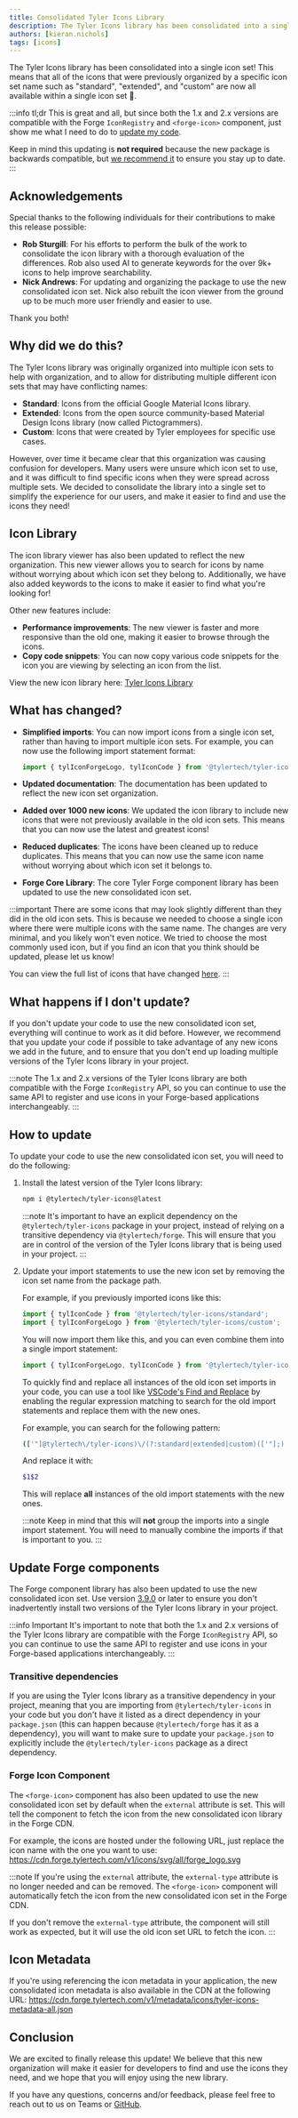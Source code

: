 ```yaml
---
title: Consolidated Tyler Icons Library
description: The Tyler Icons library has been consolidated into a single icon set.
authors: [kieran.nichols]
tags: [icons]
---
```


The Tyler Icons library has been consolidated into a single icon set! This means that all of the icons
that were previously organized by a specific icon set name such as "standard", "extended", and
"custom" are now all available within a single icon set 🎉.

<!-- truncate -->

:::info tl;dr
This is great and all, but since both the 1.x and 2.x versions are compatible with the Forge `IconRegistry` and `<forge-icon>` component,
just show me what I need to do to [update my code](#how-to-update).

Keep in mind this updating is **not required** because the new package is backwards compatible, but [we recommend it](#what-happens-if-i-dont-update) to ensure you stay up to date.
:::

## Acknowledgements

Special thanks to the following individuals for their contributions to make this release possible:

- **Rob Sturgill**: For his efforts to perform the bulk of the work to consolidate the icon library with a thorough evaluation of the differences. Rob also used AI to generate keywords for the over 9k+ icons to help improve searchability.
- **Nick Andrews**: For updating and organizing the package to use the new consolidated icon set. Nick also rebuilt the icon viewer from the ground up to be much more user friendly and easier to use.

Thank you both!

## Why did we do this?

The Tyler Icons library was originally organized into multiple icon sets to help with organization,
and to allow for distributing multiple different icon sets that may have conflicting names:

- **Standard**: Icons from the official Google Material Icons library.
- **Extended**: Icons from the open source community-based Material Design Icons library (now called Pictogrammers).
- **Custom**: Icons that were created by Tyler employees for specific use cases.

However, over time it became clear that this organization was causing confusion for developers. Many users were
unsure which icon set to use, and it was difficult to find specific icons when they were spread across multiple
sets. We decided to consolidate the library into a single set to simplify the experience for our users, and make
it easier to find and use the icons they need!

## Icon Library

The icon library viewer has also been updated to reflect the new organization. This new viewer allows you to
search for icons by name without worrying about which icon set they belong to. Additionally, we have also added
keywords to the icons to make it easier to find what you're looking for!

Other new features include:
- **Performance improvements**: The new viewer is faster and more responsive than the old one, making it easier to browse through the icons.
- **Copy code snippets**: You can now copy various code snippets for the icon you are viewing by selecting an icon from the list.

View the new icon library here: [Tyler Icons Library](/assets/icon-library)

## What has changed?

- **Simplified imports**: You can now import icons from a single icon set, rather than having to
  import multiple icon sets. For example, you can now use the following import statement format:

  ```javascript
  import { tylIconForgeLogo, tylIconCode } from '@tylertech/tyler-icons';
  ```

- **Updated documentation**: The documentation has been updated to reflect the new icon set organization.
- **Added over 1000 new icons**: We updated the icon library to include new icons that were not previously available in the
  old icon sets. This means that you can now use the latest and greatest icons!
- **Reduced duplicates**: The icons have been cleaned up to reduce duplicates. This means that you can now use the same icon
  name without worrying about which icon set it belongs to.
- **Forge Core Library**: The core Tyler Forge component library has been updated to use the new
  consolidated icon set.

:::important
There are some icons that may look slightly different than they did in the old icon sets. This is because we needed to choose a single
icon where there were multiple icons with the same name. The changes are very minimal, and you likely won't even notice. We tried to
choose the most commonly used icon, but if you find an icon that you think should be updated, please let us know!

You can view the full list of icons that have changed [here](https://www.figma.com/design/pnXaylvjo7RwaMDEKVueMM/Forge-Icons-v2.x?node-id=2048-51).
:::

## What happens if I don't update?

If you don't update your code to use the new consolidated icon set, everything will continue to work
as it did before. However, we recommend that you update your code if possible to take advantage of any
new icons we add in the future, and to ensure that you don't end up loading multiple versions of the
Tyler Icons library in your project.

:::note
The 1.x and 2.x versions of the Tyler Icons library are both compatible with the Forge `IconRegistry` API,
so you can continue to use the same API to register and use icons in your Forge-based applications
interchangeably.
:::

## How to update

To update your code to use the new consolidated icon set, you will need to do the following:

1. Install the latest version of the Tyler Icons library:

   ```bash
   npm i @tylertech/tyler-icons@latest
   ```

   :::note
   It's important to have an explicit dependency on the `@tylertech/tyler-icons` package in your project, instead of relying on
   a transitive dependency via `@tylertech/forge`. This will ensure that you are in control of the version of the Tyler Icons library
   that is being used in your project.
   :::

2. Update your import statements to use the new icon set by removing the icon set name from the package path.

   For example, if you previously imported icons like this:

   ```javascript
   import { tylIconCode } from '@tylertech/tyler-icons/standard';
   import { tylIconForgeLogo } from '@tylertech/tyler-icons/custom';
   ```

   You will now import them like this, and you can even combine them into a single import statement:

   ```javascript
   import { tylIconForgeLogo, tylIconCode } from '@tylertech/tyler-icons';
   ```

   To quickly find and replace all instances of the old icon set imports in your code, you can use
   a tool like [VSCode's Find and Replace](https://code.visualstudio.com/docs/editor/codebasics#_find-and-replace) 
   by enabling the regular expression matching to search for the old import statements and replace them with
   the new ones.
   
   For example, you can search for the following pattern:
   
   ```bash
   (['"]@tylertech\/tyler-icons)\/(?:standard|extended|custom)(['"];)
   ```
   
   And replace it with:
   
   ```bash
   $1$2
   ```
   
   This will replace **all** instances of the old import statements with the new ones.
   
   :::note
   Keep in mind that this will **not** group the imports into a single import statement. You will need to manually
   combine the imports if that is important to you.
   :::

## Update Forge components

The Forge component library has also been updated to use the new consolidated icon set. Use version [3.9.0](https://github.com/tyler-technologies-oss/forge/releases/tag/v3.9.0)
or later to ensure you don't inadvertently install two versions of the Tyler Icons library in your project.

:::info Important
It's important to note that both the 1.x and 2.x versions of the Tyler Icons library are compatible with the Forge `IconRegistry` API, so you can continue to use the same API to register and use icons in your Forge-based applications interchangeably.
:::

### Transitive dependencies

If you are using the Tyler Icons library as a transitive dependency in your project, meaning that you are importing from `@tylertech/tyler-icons` in your code
but you don't have it listed as a direct dependency in your `package.json` (this can happen because `@tylertech/forge` has it as a dependency), you will want to
make sure to update your `package.json` to explicitly include the `@tylertech/tyler-icons` package as a direct dependency.

### Forge Icon Component

The `<forge-icon>` component has also been updated to use the new consolidated icon set by default when the `external`
attribute is set. This will tell the component to fetch the icon from the new consolidated icon library in the Forge CDN.

For example, the icons are hosted under the following URL, just replace the icon name with the one you want to use:
https://cdn.forge.tylertech.com/v1/icons/svg/all/forge_logo.svg

:::note
If you're using the `external` attribute, the `external-type` attribute is no longer needed and can be removed. The `<forge-icon>` component will
automatically fetch the icon from the new consolidated icon set in the Forge CDN.

If you don't remove the `external-type` attribute, the component will still work as expected, but it will
use the old icon set URL to fetch the icon.
:::

## Icon Metadata

If you're using referencing the icon metadata in your application, the new consolidated icon metadata is also available in the CDN at the following URL:
https://cdn.forge.tylertech.com/v1/metadata/icons/tyler-icons-metadata-all.json

## Conclusion

We are excited to finally release this update! We believe that this new organization will make it easier
for developers to find and use the icons they need, and we hope that you will enjoy using the new library.

If you have any questions, concerns and/or feedback, please feel free to reach out to us on Teams or [GitHub](https://github.com/tyler-technologies-oss/tyler-icons/issues).
